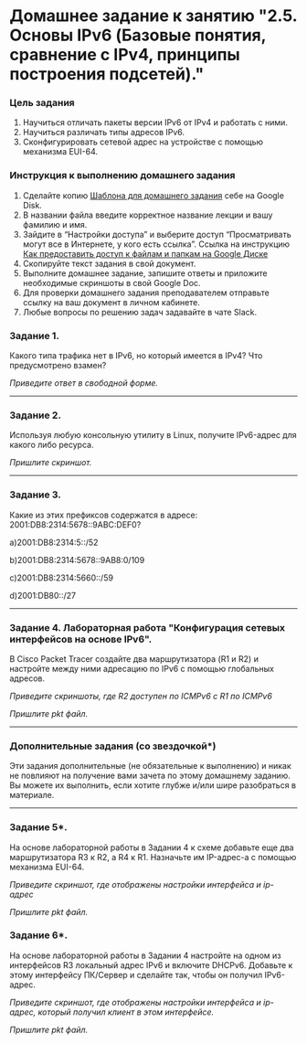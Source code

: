 # Домашнее задание к занятию "2.5. Основы IPv6 (Базовые понятия, сравнение с IPv4, принципы построения подсетей)."

### Цель задания

1. Научиться отличать пакеты версии IPv6 от IPv4 и работать с ними.
2. Научиться различать типы адресов IPv6.
3. Сконфигурировать сетевой адрес на устройстве с помощью механизма EUI-64.

### Инструкция к выполнению домашнего задания

1. Сделайте копию [Шаблона для домашнего задания](https://docs.google.com/document/d/1youKpKm_JrC0UzDyUslIZW2E2bIv5OVlm_TQDvH5Pvs/edit) себе на Google Disk.
2. В названии файла введите корректное название лекции и вашу фамилию и имя.
3. Зайдите в “Настройки доступа” и выберите доступ “Просматривать могут все в Интернете, у кого есть ссылка”.
 Ссылка на инструкцию [Как предоставить доступ к файлам и папкам на Google Диске](https://support.google.com/docs/answer/2494822?hl=ru&co=GENIE.Platform%3DDesktop)
5. Скопируйте текст задания в свой документ.
6. Выполните домашнее задание, запишите ответы и приложите необходимые скриншоты в свой Google Doc.
7. Для проверки домашнего задания преподавателем отправьте ссылку на ваш документ в личном кабинете.
8. Любые вопросы по решению задач задавайте в чате Slack.


### Задание 1.

Какого типа трафика нет в IPv6, но который имеется в IPv4? Что предусмотрено взамен?

*Приведите ответ в свободной форме.*

---

### Задание 2.

Используя любую консольную утилиту в Linux, получите IPv6-адрес для какого либо ресурса.

*Пришлите скриншот.*

---

### Задание 3.

Какие из этих префиксов содержатся в адресе: 2001:DB8:2314:5678::9ABC:DEF0?

a)2001:DB8:2314:5::/52

b)2001:DB8:2314:5678::9AB8:0/109

c)2001:DB8:2314:5660::/59

d)2001:DB80::/27

---

### Задание 4. Лабораторная работа "Конфигурация сетевых интерфейсов на основе IPv6".

В Cisco Packet Tracer создайте два маршрутизатора (R1 и R2) и настройте между ними адресацию по IPv6 с помощью глобальных адресов.

*Приведите скриншоты, где R2 доступен по ICMPv6 с R1 по ICMPv6*

*Пришлите pkt файл.*

---

### Дополнительные задания (со звездочкой*)

Эти задания дополнительные (не обязательные к выполнению) и никак не повлияют на получение вами зачета по этому домашнему заданию. Вы можете их выполнить, если хотите глубже и/или шире разобраться в материале.

---
### Задание 5*.

На основе лабораторной работы в Задании 4 к схеме добавьте еще два маршрутизатора R3 к R2, а R4 к R1. Назначьте им IP-адрес-а c помощью механизма EUI-64.

*Приведите скриншот, где отображены настройки интерфейса и ip-адрес*

*Пришлите pkt файл.*

### Задание 6*.

На основе лабораторной работы в Задании 4 настройте на одном из интерфейсов R3 локальный адрес IPv6 и включите DHCPv6. Добавьте к этому интерфейсу ПК/Сервер и сделайте так, чтобы он получил IPv6-адрес.

*Приведите скриншот, где отображены настройки интерфейса и ip-адрес, который получил клиент в этом интерфейсе.*

*Пришлите pkt файл.*

